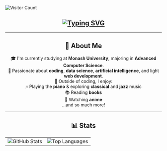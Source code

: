 ![Visitor Count](https://profile-counter.glitch.me/Emulisy/count.svg)

<h2 align="center">
  <a href="https://git.io/typing-svg">
    <img src="https://readme-typing-svg.herokuapp.com?font=Segoe+UI&duration=1000&pause=1000&color=00CED1&center=true&vCenter=true&multiline=true&repeat=false&width=600&height=100&lines=Hi+there,+I'm+Emulisy.👋;Welcome+to+my+GitHub+page!;Wanna+know+more+about+me?" alt="Typing SVG" />
  </a>
</h2>

---

<div align="center">

## 👋 About Me

🎓 I'm currently studying at **Monash University**, majoring in **Advanced Computer Science**.  
🧠 Passionate about **coding**, **data science**, **artificial intelligence**, and light **web development**.  
🎹 Outside of coding, I enjoy:  
🎶 Playing the **piano** & exploring **classical** and **jazz** music  
📚 Reading **books**  
🌸 Watching **anime**  
...and so much more!
</div>

---

<div align="center">

## 📊 Stats

<table>
  <tr>
    <td>
      <img src="https://github-stats.ubrong.com/api?username=Emulisy&show_icons=true&theme=tokyonight" alt="GitHub Stats" />
    </td>
    <td>
      <img src="https://github-stats.ubrong.com/api/top-langs/?username=Emulisy&layout=compact&theme=tokyonight" alt="Top Languages" />
    </td>
  </tr>
</table>

</div>
